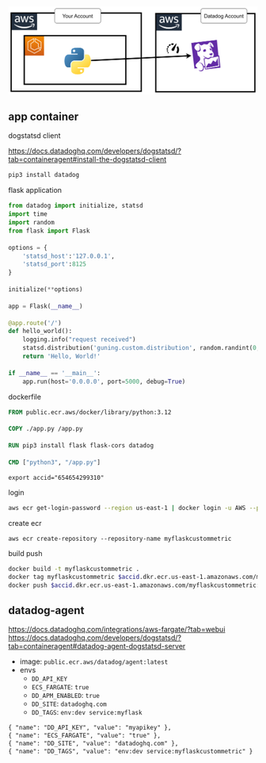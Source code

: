 
![](../imgs/d5063b4193954789b0f173398fe091d0.png)

## app container

dogstatsd client 

https://docs.datadoghq.com/developers/dogstatsd/?tab=containeragent#install-the-dogstatsd-client

```bash
pip3 install datadog
```

flask application

```python
from datadog import initialize, statsd
import time
import random
from flask import Flask

options = {
    'statsd_host':'127.0.0.1',
    'statsd_port':8125
}

initialize(**options)

app = Flask(__name__)

@app.route('/')
def hello_world():
    logging.info("request received") 
    statsd.distribution('guning.custom.distribution', random.randint(0, 20), tags=["env:dev"])
    return 'Hello, World!'

if __name__ == '__main__':
    app.run(host='0.0.0.0', port=5000, debug=True)
```

dockerfile

```dockerfile
FROM public.ecr.aws/docker/library/python:3.12

COPY ./app.py /app.py

RUN pip3 install flask flask-cors datadog

CMD ["python3", "/app.py"]
```

```
export accid="654654299310"
```

login
```bash
aws ecr get-login-password --region us-east-1 | docker login -u AWS --password-stdin $accid.dkr.ecr.us-east-1.amazonaws.com
```

create ecr
```
aws ecr create-repository --repository-name myflaskcustommetric
```

build push
```bash
docker build -t myflaskcustommetric .
docker tag myflaskcustommetric $accid.dkr.ecr.us-east-1.amazonaws.com/myflaskcustommetric:latest
docker push $accid.dkr.ecr.us-east-1.amazonaws.com/myflaskcustommetric:latest
```

## datadog-agent

https://docs.datadoghq.com/integrations/aws-fargate/?tab=webui
https://docs.datadoghq.com/developers/dogstatsd/?tab=containeragent#datadog-agent-dogstatsd-server

* image: `public.ecr.aws/datadog/agent:latest`
* envs
  * `DD_API_KEY`
  * `ECS_FARGATE`: `true`
  * `DD_APM_ENABLED`: `true`
  * `DD_SITE`: `datadoghq.com`
  * `DD_TAGS`: `env:dev service:myflask`
  
```
{ "name": "DD_API_KEY", "value": "myapikey" },
{ "name": "ECS_FARGATE", "value": "true" },
{ "name": "DD_SITE", "value": "datadoghq.com" },
{ "name": "DD_TAGS", "value": "env:dev service:myflaskcustommetric" }


